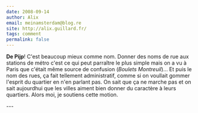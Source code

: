 ```yaml
---
date: 2008-09-14
author: Alix
email: meinamsterdam@blog.re
site: http://alix.guillard.fr/
tags: comment
permalink: false
---
```


<p><b>De Pijp</b>! C'est beaucoup mieux comme nom. Donner des noms de rue aux stations de métro c'est ce qui peut parraître le plus simple mais on a vu à Paris que c'était même source de confusion (<i>Boulets Montreuil</i>)... Et puis le nom des rues, ça fait tellement administratif, comme si on voullait gommer l'esprit du quartier en n'en parlant pas. On sait que ça ne marche pas et on sait aujourdhui que les villes aiment bien donner du caractère à leurs quartiers. Alors moi, je soutiens cette motion.</p>
---
